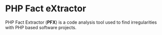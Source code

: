 # PHP Fact eXtractor
PHP Fact Extractor (**PFX**) is a code analysis tool used to find irregularities with PHP based software projects.
